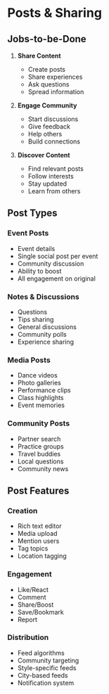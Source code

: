 # Posts & Sharing

## Jobs-to-be-Done

1. **Share Content**
   - Create posts
   - Share experiences
   - Ask questions
   - Spread information

2. **Engage Community**
   - Start discussions
   - Give feedback
   - Help others
   - Build connections

3. **Discover Content**
   - Find relevant posts
   - Follow interests
   - Stay updated
   - Learn from others

## Post Types

### Event Posts
- Event details
- Single social post per event
- Community discussion
- Ability to boost
- All engagement on original

### Notes & Discussions
- Questions
- Tips sharing
- General discussions
- Community polls
- Experience sharing

### Media Posts
- Dance videos
- Photo galleries
- Performance clips
- Class highlights
- Event memories

### Community Posts
- Partner search
- Practice groups
- Travel buddies
- Local questions
- Community news

## Post Features

### Creation
- Rich text editor
- Media upload
- Mention users
- Tag topics
- Location tagging

### Engagement
- Like/React
- Comment
- Share/Boost
- Save/Bookmark
- Report

### Distribution
- Feed algorithms
- Community targeting
- Style-specific feeds
- City-based feeds
- Notification system 